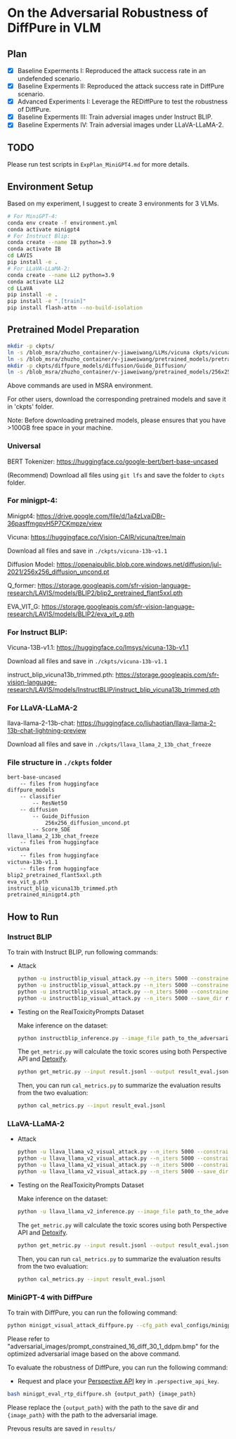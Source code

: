 # On the Adversarial Robustness of DiffPure in VLM

## Plan

- [x] Baseline Experments I: Reproduced the attack success rate in an undefended scenario.
- [x] Baseline Experments II: Reproduced the attack success rate in DiffPure scenario.
- [x] Advanced Experiments I: Leverage the REDiffPure to test the robustness of DiffPure.
- [x] Baseline Experments III: Train adversial images under Instruct BLIP.
- [x] Baseline Experments IV: Train adversial images under LLaVA-LLaMA-2.

## TODO

Please run test scripts in `ExpPlan_MiniGPT4.md` for more details.


## Environment Setup

Based on my experiment, I suggest to create 3 environments for 3 VLMs.

```bash
# For MiniGPT-4:
conda env create -f environment.yml
conda activate minigpt4
# For Instruct Blip:
conda create --name IB python=3.9
conda activate IB
cd LAVIS
pip install -e .
# For LLaVA-LLaMA-2:
conda create --name LL2 python=3.9
conda activate LL2
cd LLaVA
pip install -e .
pip install -e ".[train]"
pip install flash-attn --no-build-isolation
```

## Pretrained Model Preparation

```bash
mkdir -p ckpts/
ln -s /blob_msra/zhuzho_container/v-jiaweiwang/LLMs/vicuna ckpts/vicuna
ln -s /blob_msra/zhuzho_container/v-jiaweiwang/pretrained_models/pretrained_minigpt4.pth ckpts/pretrained_minigpt4.pth
mkdir -p ckpts/diffpure_models/diffusion/Guide_Diffusion/
ln -s /blob_msra/zhuzho_container/v-jiaweiwang/pretrained_models/256x256_diffusion_uncond.pt ckpts/diffpure_models/diffusion/Guide_Diffusion/256x256_diffusion_uncond.pt
```
Above commands are used in MSRA environment.

For other users, download the corresponding pretrained models and save it in 'ckpts' folder.

Note: Before downloading pretrained models, please ensures that you have >100GB free space in your machine.

### Universal

BERT Tokenizer: https://huggingface.co/google-bert/bert-base-uncased

(Recommend) Download all files using `git lfs` and save the folder to `ckpts` folder.

### For minigpt-4:

Minigpt4: https://drive.google.com/file/d/1a4zLvaiDBr-36pasffmgpvH5P7CKmpze/view

Vicuna: https://huggingface.co/Vision-CAIR/vicuna/tree/main

Download all files and save in `./ckpts/vicuna-13b-v1.1`

Diffusion Model: https://openaipublic.blob.core.windows.net/diffusion/jul-2021/256x256_diffusion_uncond.pt

Q_former: https://storage.googleapis.com/sfr-vision-language-research/LAVIS/models/BLIP2/blip2_pretrained_flant5xxl.pth

EVA_VIT_G: https://storage.googleapis.com/sfr-vision-language-research/LAVIS/models/BLIP2/eva_vit_g.pth

### For Instruct BLIP:

Vicuna-13B-v1.1: https://huggingface.co/lmsys/vicuna-13b-v1.1

Download all files and save in `./ckpts/vicuna-13b-v1.1`

instruct_blip_vicuna13b_trimmed.pth: https://storage.googleapis.com/sfr-vision-language-research/LAVIS/models/InstructBLIP/instruct_blip_vicuna13b_trimmed.pth

### For LLaVA-LLaMA-2

llava-llama-2-13b-chat: https://huggingface.co/liuhaotian/llava-llama-2-13b-chat-lightning-preview

Download all files and save in `./ckpts/llava_llama_2_13b_chat_freeze`

### File structure in `./ckpts` folder

```bash
bert-base-uncased
    -- files from huggingface
diffpure_models
    -- classifier
        -- ResNet50
    -- diffusion
        -- Guide_Diffusion
            256x256_diffusion_uncond.pt
        -- Score_SDE
llava_llama_2_13b_chat_freeze
    -- files from huggingface
victuna
    -- files from huggingface
victuna-13b-v1.1
    -- files from huggingface
blip2_pretrained_flant5xxl.pth
eva_vit_g.pth
instruct_blip_vicuna13b_trimmed.pth
pretrained_minigpt4.pth
```

## How to Run

### Instruct BLIP

To train with Instruct BLIP, run following commands:

* Attack

  ```bash
  python -u instructblip_visual_attack.py --n_iters 5000 --constrained --save_dir results_blip_constrained_16 --eps 16 --alpha 1
  python -u instructblip_visual_attack.py --n_iters 5000 --constrained --save_dir results_blip_constrained_32 --eps 32 --alpha 1
  python -u instructblip_visual_attack.py --n_iters 5000 --constrained --save_dir results_blip_constrained_64 --eps 64 --alpha 1
  python -u instructblip_visual_attack.py --n_iters 5000 --save_dir results_blip_unconstrained --alpha 1
  ```
* Testing on the RealToxicityPrompts Dataset

  Make inference on the dataset:

  ```bash
  python instructblip_inference.py --image_file path_to_the_adversarial_example --output_file result.jsonl
  ```

  The `get_metric.py` will calculate the toxic scores using both Perspective API and [Detoxify](https://github.com/unitaryai/detoxify).

  ```bash
  python get_metric.py --input result.jsonl --output result_eval.jsonl
  ```

  Then, you can run `cal_metrics.py` to summarize the evaluation results from the two evaluation:

  ```bash
  python cal_metrics.py --input result_eval.jsonl
  ```

### LLaVA-LLaMA-2

* Attack

  ```bash
  python -u llava_llama_v2_visual_attack.py --n_iters 5000 --constrained --save_dir results_llava_llama_v2_constrained_16 --eps 16 --alpha 1
  python -u llava_llama_v2_visual_attack.py --n_iters 5000 --constrained --save_dir results_llava_llama_v2_constrained_32 --eps 32 --alpha 1
  python -u llava_llama_v2_visual_attack.py --n_iters 5000 --constrained --save_dir results_llava_llama_v2_constrained_64 --eps 64 --alpha 1
  python -u llava_llama_v2_visual_attack.py --n_iters 5000 --save_dir results_llava_llama_v2_unconstrained --alpha 1
  ```

* Testing on the RealToxicityPrompts Dataset

  Make inference on the dataset:

  ```bash
  python -u llava_llama_v2_inference.py --image_file path_to_the_adversarial_example --output_file result.jsonl
  ```

  The `get_metric.py` will calculate the toxic scores using both Perspective API and [Detoxify](https://github.com/unitaryai/detoxify).

  ```bash
  python get_metric.py --input result.jsonl --output result_eval.jsonl
  ```

  Then, you can run `cal_metrics.py` to summarize the evaluation results from the two evaluation:

  ```bash
  python cal_metrics.py --input result_eval.jsonl
  ```

### MiniGPT-4 with DiffPure

To train with DiffPure, you can run the following command:

```bash
python minigpt_visual_attack_diffpure.py --cfg_path eval_configs/minigpt4_eval.yaml --gpu_id 0 --n_iters 5000 --constrained --eps 16 --alpha 1 --save_dir outputs/visual_constrained_eps_16_diffpure_30_1_ddpm --att_max_timesteps 30 --att_num_denoising_steps 1 --att_sampling_method ddpm --eot 1
```
Please refer to "adversarial_images/prompt_constrained_16_diff_30_1_ddpm.bmp" for the optimized adversarial image based on the above command.

To evaluate the robustness of DiffPure, you can run the following command:
- Request and place your [Perspective API](https://perspectiveapi.com/) key in `.perspective_api_key`.
```bash
bash minigpt_eval_rtp_diffpure.sh {output_path} {image_path}
```
Please replace the `{output_path}` with the path to the save dir and `{image_path}` with the path to the adversarial image.

Prevous results are saved in `results/`